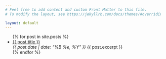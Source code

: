 ```yaml
---
# Feel free to add content and custom Front Matter to this file.
# To modify the layout, see https://jekyllrb.com/docs/themes/#overriding-theme-defaults

layout: default
---
```

<ul>
  {% for post in site.posts %}
    <li>
      <a href="{{ post.url }}">{{ post.title }}</a>
      <br><i>{{ post.date | date: "%B %e, %Y" }}</i>
      {{ post.excerpt }}
    </li>
  {% endfor %}
</ul>